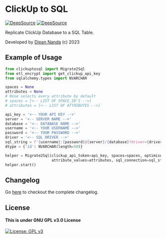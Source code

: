 # ClickUp to SQL
[![DeepSource](https://deepsource.io/gh/themagicalmammal/clickuptosql.svg/?label=active+issues&show_trend=true&token=opRzze8gP9JJbKX_SR5u4zfF)](https://deepsource.io/gh/themagicalmammal/clickuptosql/?ref=repository-badge)
[![DeepSource](https://deepsource.io/gh/themagicalmammal/clickuptosql.svg/?label=resolved+issues&show_trend=true&token=opRzze8gP9JJbKX_SR5u4zfF)](https://deepsource.io/gh/themagicalmammal/clickuptosql/?ref=repository-badge)

Replicate ClickUp Database to a SQL Table.

Developed by [Dipan Nanda](https://github.com/themagicalmammal) (c) 2023

## Example of Usage

```python
from clickuptosql import Migrate2Sql
from etl_encrypt import get_clickup_api_key
from sqlalchemy.types import NVARCHAR

spaces = None
attributes = None 
# None selects every attribute by default
# spaces = [<-- LIST OF SPACE_ID'S -->]
# attributes = [<-- LIST OF ATTRIBUTES -->]

api_key = '<-- YOUR API KEY -->'
server = '<-- SERVER NAME -->'  
database = '<-- DATABASE NAME -->'
username = '<-- YOUR USERNAME -->'
password = '<-- YOUR PASSWORD -->'
driver = '<-- SQL DRIVER -->'
sql_string = f'{username}:{password}@{server}/{database}?driver={driver}'
dtype = {'id': NVARCHAR(length=50)}

helper = Migrate2Sql(clickup_api_token=api_key, spaces=spaces, optimise=True, 
                     attribute_values=attributes, sql_connection=sql_string, dtype=dtype)
helper.start()

```

## Changelog
Go [here](CHANGELOG.md) to checkout the complete changelog.

## License
#### This is under GNU GPL v3.0 License
[![License: GPL v3](https://img.shields.io/badge/License-GPLv3-blue.svg)](LICENSE)
